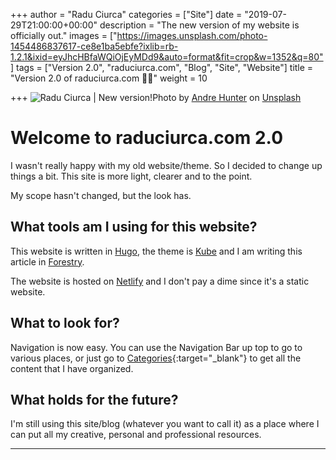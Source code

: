 +++
author = "Radu Ciurca"
categories = ["Site"]
date = "2019-07-29T21:00:00+00:00"
description = "The new version of my website is officially out."
images = ["https://images.unsplash.com/photo-1454486837617-ce8e1ba5ebfe?ixlib=rb-1.2.1&ixid=eyJhcHBfaWQiOjEyMDd9&auto=format&fit=crop&w=1352&q=80"]
tags = ["Version 2.0", "raduciurca.com", "Blog", "Site", "Website"]
title = "Version 2.0 of raduciurca.com 🎉🎉"
weight = 10

+++
![Radu Ciurca | New version!](https://images.unsplash.com/photo-1454486837617-ce8e1ba5ebfe?ixlib=rb-1.2.1&ixid=eyJhcHBfaWQiOjEyMDd9&auto=format&fit=crop&w=1000&q=80 "Celebration!")Photo by [Andre Hunter](https://unsplash.com/@dre0316?utm_source=unsplash&utm_medium=referral&utm_content=creditCopyText) on [Unsplash](https://unsplash.com/search/photos/celebration?utm_source=unsplash&utm_medium=referral&utm_content=creditCopyText)

# Welcome to raduciurca.com 2.0

I wasn't really happy with my old website/theme. So I decided to change up things a bit. This site is more light, clearer and to the point.

My scope hasn't changed, but the look has.

## What tools am I using for this website?

This website is written in [Hugo](https://gohugo.io/ "Hugo link"), the theme is [Kube](https://github.com/jeblister/kube "Kube theme link") and I am writing this article in [Forestry](https://forestry.io/ "Forestry CMS").

The website is hosted on [Netlify](https://www.netlify.com/ "Netlify host") and I don't pay a dime since it's a static website.

## What to look for?

Navigation is now easy. You can use the Navigation Bar up top to go to various places, or just go to [Categories](https://raduciurca.com/categories "Categories | Radu Ciurca"){:target="_blank"} to get all the content that I have organized.

## What holds for the future?

I'm still using this site/blog (whatever you want to call it) as a place where I can put all my creative, personal and professional resources.

***